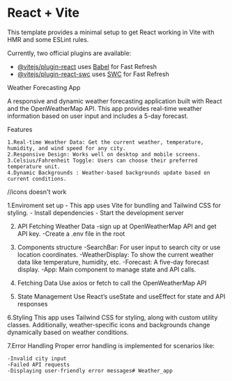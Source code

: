 # React + Vite

This template provides a minimal setup to get React working in Vite with HMR and some ESLint rules.

Currently, two official plugins are available:

- [@vitejs/plugin-react](https://github.com/vitejs/vite-plugin-react/blob/main/packages/plugin-react/README.md) uses [Babel](https://babeljs.io/) for Fast Refresh
- [@vitejs/plugin-react-swc](https://github.com/vitejs/vite-plugin-react-swc) uses [SWC](https://swc.rs/) for Fast Refresh


Weather Forecasting App

A responsive and dynamic weather forecasting application built with React and the OpenWeatherMap API. 
This app provides real-time weather information based on user input and includes a 5-day forecast.

Features

    1.Real-time Weather Data: Get the current weather, temperature, humidity, and wind speed for any city.
    2.Responsive Design: Works well on desktop and mobile screens.
    3.Celsius/Fahrenheit Toggle: Users can choose their preferred temperature unit.
    4.Dynamic Backgrounds : Weather-based backgrounds update based on current conditions.
//icons doesn't work 

1.Enviroment set up
    - This app uses Vite for bundling and Tailwind CSS for styling.
    - Install dependencies
    - Start the development server

2. API Fetching Weather Data 
    -sign up at OpenWeatherMap API and get API key.
    -Create a .env file in the root 

3. Components structure
    -SearchBar: For user input to search city or use location coordinates.
    -WeatherDisplay: To show the current weather data like temperature, humidity, etc.
    -Forecast: A five-day forecast display.
    -App: Main component to manage state and API calls.

4. Fetching Data
Use axios or fetch to call the OpenWeatherMap API

5. State Management
Use React’s useState and useEffect for state and API responses

6.Styling
This app uses Tailwind CSS for styling, along with custom utility classes. Additionally, weather-specific icons and backgrounds change dynamically based on weather conditions.

7.Error Handling
Proper error handling is implemented for scenarios like:

    -Invalid city input
    -Failed API requests
    -Displaying user-friendly error messages# Weather_app
